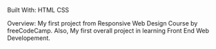Built With: 
HTML
CSS

Overview: 
My first project from Responsive Web Design Course by freeCodeCamp. Also, My first overall project in learning Front End Web Developement.
